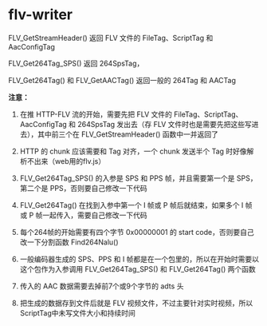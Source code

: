 # flv-writer

FLV_GetStreamHeader() 返回 FLV 文件的 FileTag、ScriptTag 和 AacConfigTag

FLV_Get264Tag_SPS() 返回 264SpsTag，

FLV_Get264Tag() 和 FLV_GetAACTag() 返回一般的 264Tag 和 AACTag

 
**注意：**

 1. 在推 HTTP-FLV 流的开始，需要先把 FLV 文件的 FileTag、ScriptTag、AacConfigTag 和 264SpsTag 发出去（存 FLV 文件时也是需要先把这些写进去），其中前三个在 FLV_GetStreamHeader() 函数中一并返回了

 2. HTTP 的 chunk 应该需要和 Tag 对齐，一个 chunk 发送半个 Tag 时好像解析不出来（web用的flv.js）

 3. FLV_Get264Tag_SPS() 的入参是 SPS 和 PPS 帧，并且需要第一个是 SPS，第二个是 PPS，否则要自己修改一下代码

 4. FLV_Get264Tag() 在找到入参中第一个 I 帧或 P 帧后就结束，如果多个 I 帧 或 P 帧一起传入，需要自己修改一下代码

 5. 每个264帧的开始需要有四个字节 0x00000001 的 start code，否则要自己改一下分割函数 Find264Nalu()

 6. 一般编码器生成的 SPS、PPS 和 I 帧都是在一个包里的，所以在开始时需要以这个包作为入参调用 FLV_Get264Tag_SPS() 和 FLV_Get264Tag() 两个函数

 7. 传入的 AAC 数据需要去掉前7个或9个字节的 adts 头

 8. 把生成的数据存到文件后就是 FLV 视频文件，不过主要针对实时视频，所以ScriptTag中未写文件大小和持续时间
